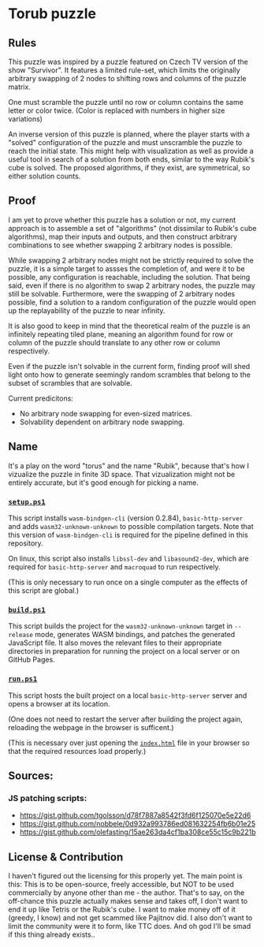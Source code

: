 # Torub puzzle
## Rules
This puzzle was inspired by a puzzle featured on Czech TV version of the show "Survivor".
It features a limited rule-set, which limits the originally arbitrary swapping of 2 nodes
to shifting rows and columns of the puzzle matrix.

One must scramble the puzzle until no row or column contains the same letter or color twice.
(Color is replaced with numbers in higher size variations)

An inverse version of this puzzle is planned, where the player starts with a "solved"
configuration of the puzzle and must unscramble the puzzle to reach the initial state.
This might help with visualization as well as provide a useful tool in search of a solution
from both ends, similar to the way Rubik's cube is solved. The proposed algorithms,
if they exist, are symmetrical, so either solution counts.

## Proof
I am yet to prove whether this puzzle has a solution or not, my current approach is to
assemble a set of "algorithms" (not dissimilar to Rubik's cube algorithms),
map their inputs and outputs, and then construct arbitrary combinations to see whether
swapping 2 arbitrary nodes is possible.

While swapping 2 arbitrary nodes might not be strictly required to solve the puzzle,
it is a simple target to assses the completion of, and were it to be possible,
any configuration is reachable, including the solution. That being said,
even if there is no algorithm to swap 2 arbitrary nodes, the puzzle may still be solvable.
Furthermore, were the swapping of 2 arbitrary nodes possible, find a solution to a random
configuration of the puzzle would open up the replayability of the puzzle to near infinity.

It is also good to keep in mind that the theoretical realm of the puzzle is an infinitely
repeating tiled plane, meaning an algorithm found for row or column of the puzzle should
translate to any other row or column respectively.

Even if the puzzle isn't solvable in the current form, finding proof will shed light onto
how to generate seemingly random scrambles that belong to the subset of scrambles that
are solvable.

Current predicitons:
- No arbitrary node swapping for even-sized matrices.
- Solvability dependent on arbitrary node swapping.

## Name
It's a play on the word "torus" and the name "Rubik", because that's how I vizualize the
puzzle in finite 3D space. That vizualization might not be entirely accurate, but it's
good enough for picking a name.

### [`setup.ps1`](setup.ps1)
This script installs `wasm-bindgen-cli` (version 0.2.84), `basic-http-server`
and adds `wasm32-unknown-unknown` to possible compilation targets.
Note that this version of `wasm-bindgen-cli` is required for the pipeline
defined in this repository.

On linux, this script also installs `libssl-dev` and `libasound2-dev`,
which are required for `basic-http-server` and `macroquad` to run respectively.

(This is only necessary to run once on a single computer as the effects
of this script are global.)

### [`build.ps1`](build.ps1)
This script builds the project for the `wasm32-unknown-unknown` target in
`--release` mode, generates WASM bindings, and patches the generated JavaScript
file. It also moves the relevant files to their appropriate directories
in preparation for running the project on a local server or on GitHub Pages.

### [`run.ps1`](run.ps1)
This script hosts the built project on a local `basic-http-server`
server and opens a browser at its location.

(One does not need to restart the server after building the project again,
reloading the webpage in the browser is sufficent.)

(This is necessary over just opening the [`index.html`](index.html)
file in your browser so that the required resources load properly.)

## Sources:
### JS patching scripts:
- https://gist.github.com/tgolsson/d78f7887a8542f3fd6f125070e5e22d6
- https://gist.github.com/nobbele/0d932a993786ed081632254fb6b01e25
- https://gist.github.com/olefasting/15ae263da4cf1ba308ce55c15c9b221b

## License & Contribution

I haven't figured out the licensing for this properly yet. The main point is this:
This is to be open-source, freely accessible,
but NOT to be used commercially by anyone other than me - the author.
That's to say, on the off-chance this puzzle actually makes sense and takes off,
I don't want to end it up like Tetris or the Rubik's cube.
I want to make money off of it (greedy, I know) and not get scammed like Pajitnov did.
I also don't want to limit the community were it to form, like TTC does.
And oh god I'll be smad if this thing already exists..
